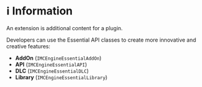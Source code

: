 
# ℹ️ Information

An extension is additional content for a plugin.

Developers can use the Essential API classes to create more innovative and creative features:
- **AddOn** (`IMCEngineEssentialAddOn`)
- **API** (`IMCEngineEssentialAPI`)
- **DLC** (`IMCEngineEssentialDLC`)
- **Library** (`IMCEngineEssentialLibrary`)
